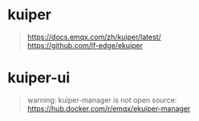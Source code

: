 # kuiper

> https://docs.emqx.com/zh/kuiper/latest/ <br/>
https://github.com/lf-edge/ekuiper

# kuiper-ui

> warning: kuiper-manager is not open source: https://hub.docker.com/r/emqx/ekuiper-manager
